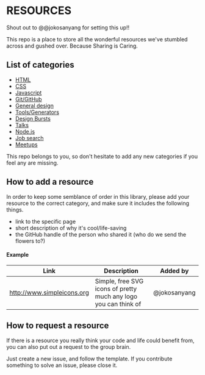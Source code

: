 # RESOURCES

Shout out to @@jokosanyang for setting this up!!


This repo is a place to store all the wonderful resources we've stumbled across and gushed over.
Because Sharing is Caring.


## List of categories

* [HTML](https://github.com/fac-17/resources/blob/master/html.md)
* [CSS](https://github.com/fac-17/resources/blob/master/css.md)
* [Javascript](https://github.com/fac-17/resources/blob/master/javascript.md)
* [Git/GitHub](https://github.com/fac-17/resources/blob/master/git.md)
* [General design](https://github.com/fac-17/resources/blob/master/design.md)
* [Tools/Generators](https://github.com/fac-17/resources/blob/master/tools.md)
* [Design Bursts](https://github.com/foundersandcoders/design-bursts)
* [Talks](https://github.com/fac-17/resources/blob/master/talks.md)
* [Node.js](https://github.com/fac-17/resources/blob/master/node.md)
* [Job search](https://github.com/fac-17/resources/blob/master/jobs.md)
* [Meetups](https://github.com/fac-17/resources/blob/master/meetups.md)

This repo belongs to you, so don't hesitate to add any new categories if you feel any are missing.

## How to add a resource

In order to keep some semblance of order in this library, please add your resource to the correct category, and make sure it includes the following things.

- link to the specific page
- short description of why it's cool/life-saving
- the GitHub handle of the person who shared it (who do we send the flowers to?)



#### Example


| Link | Description | Added by |
| -------- | -------- | -------- |
|   http://www.simpleicons.org   | Simple, free SVG icons of pretty much any logo you can think of      | @jokosanyang     |


## How to request a resource
If there is a resource you really think your code and life could benefit from, you can also put out a request to the group brain.

Just create a new issue, and follow the template.
If you contribute something to solve an issue, please close it.
